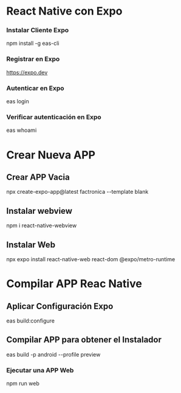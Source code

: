 # React Native con Expo



### Instalar Cliente Expo
npm install -g eas-cli

### Registrar en Expo
https://expo.dev

### Autenticar en Expo
eas login

### Verificar autenticación en Expo
eas whoami


# Crear Nueva APP

## Crear APP Vacia
npx create-expo-app@latest factronica --template blank

## Instalar webview
npm i react-native-webview

## Instalar Web
npx expo install react-native-web react-dom @expo/metro-runtime

# Compilar APP Reac Native

## Aplicar Configuración Expo
eas build:configure

## Compilar APP para obtener el Instalador
eas build -p android --profile preview

### Ejecutar una APP Web
npm run web


